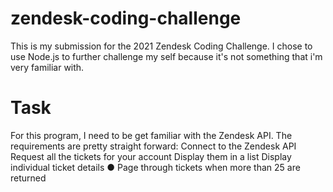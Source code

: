 # zendesk-coding-challenge
This is my submission for the 2021 Zendesk Coding Challenge. I chose to use Node.js to further challenge my self because it's not something that i'm very familiar with.

# Task
For this program, I need to be get familiar with the Zendesk API. The requirements are pretty straight forward:
  Connect to the Zendesk API
  Request all the tickets for your account
  Display them in a list
  Display individual ticket details
● Page through tickets when more than 25 are returned
